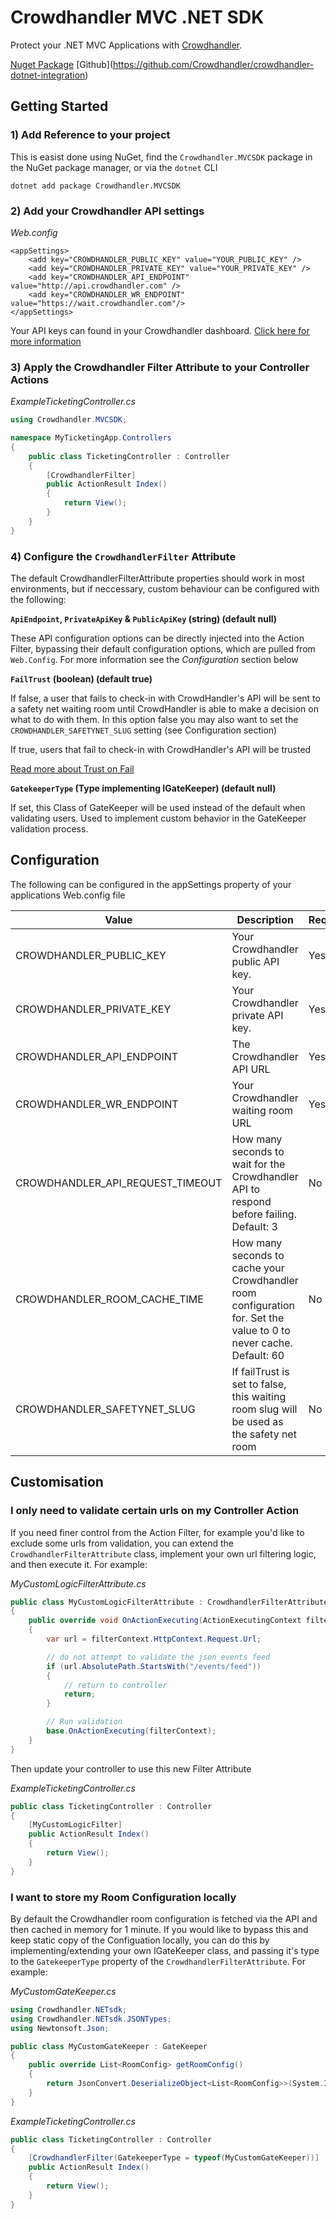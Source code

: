 ﻿# Crowdhandler MVC .NET SDK

Protect your .NET MVC Applications with [Crowdhandler](https://www.crowdhandler.com).

[Nuget Package](https://www.nuget.org/packages/Crowdhandler.MVCSDK)
[Github](<RepositoryUrl>https://github.com/Crowdhandler/crowdhandler-dotnet-integration</RepositoryUrl>)

## Getting Started

### 1) Add Reference to your project

This is easist done using NuGet, find the `Crowdhandler.MVCSDK` package in the NuGet package manager, or via the `dotnet` CLI

```
dotnet add package Crowdhandler.MVCSDK
```

### 2) Add your Crowdhandler API settings

*Web.config*
```
<appSettings>
    <add key="CROWDHANDLER_PUBLIC_KEY" value="YOUR_PUBLIC_KEY" />
    <add key="CROWDHANDLER_PRIVATE_KEY" value="YOUR_PRIVATE_KEY" />
    <add key="CROWDHANDLER_API_ENDPOINT" value="http://api.crowdhandler.com" />
    <add key="CROWDHANDLER_WR_ENDPOINT" value="https://wait.crowdhandler.com"/>
</appSettings>
```

Your API keys can found in your Crowdhandler dashboard. [Click here for more information](https://www.crowdhandler.com/support/solutions/articles/80000138228-introduction-to-the-api)


### 3) Apply the Crowdhandler Filter Attribute to your Controller Actions

*ExampleTicketingController.cs*
```cs
using Crowdhandler.MVCSDK;

namespace MyTicketingApp.Controllers
{
    public class TicketingController : Controller
    {
        [CrowdhandlerFilter]
        public ActionResult Index()
        {
            return View();
        }
    }
}
```

### 4) Configure the `CrowdhandlerFilter` Attribute

The default CrowdhandlerFilterAttribute properties should work in most environments, but if neccessary, custom behaviour can be configured with the following:

**`ApiEndpoint`, `PrivateApiKey` & `PublicApiKey` (string) (default null)**

These API configuration options can be directly injected into the Action Filter, bypassing their default configuration options, which are pulled from `Web.Config`. For more information see the *Configuration* section below

**`FailTrust` (boolean) (default true)**

If false, a user that fails to check-in with CrowdHandler's API will be sent to a safety net waiting room until CrowdHandler is able to make a decision on what to do with them. In this option false you may also want to set the `CROWDHANDLER_SAFETYNET_SLUG` setting (see Configuration section)

If true, users that fail to check-in with CrowdHandler's API will be trusted

[Read more about Trust on Fail](https://www.crowdhandler.com/support/solutions/articles/80000984411-trust-on-fail)

**`GatekeeperType` (Type implementing IGateKeeper) (default null)**

If set, this Class of GateKeeper will be used instead of the default when validating users. Used to implement custom behavior in the GateKeeper validation process.

## Configuration

The following can be configured in the appSettings property of your applications Web.config file

| Value | Description | Required |
| ----- | ----------- | -------- |
| CROWDHANDLER_PUBLIC_KEY | Your Crowdhandler public API key. | Yes |
| CROWDHANDLER_PRIVATE_KEY | Your Crowdhandler private API key. | Yes |
| CROWDHANDLER_API_ENDPOINT | The Crowdhandler API URL | Yes |
| CROWDHANDLER_WR_ENDPOINT | Your Crowdhandler waiting room URL | Yes |
| CROWDHANDLER_API_REQUEST_TIMEOUT | How many seconds to wait for the Crowdhandler API to respond before failing. Default: 3 | No |
| CROWDHANDLER_ROOM_CACHE_TIME | How many seconds to cache your Crowdhandler room configuration for. Set the value to 0 to never cache. Default: 60 | No |
| CROWDHANDLER_SAFETYNET_SLUG | If failTrust is set to false, this waiting room slug will be used as the safety net room | No |

## Customisation
### I only need to validate certain urls on my Controller Action

If you need finer control from the Action Filter, for example you'd like to exclude some urls from validation, you can extend the `CrowdhandlerFilterAttribute` class, implement your own url filtering logic, and then execute it. For example:

*MyCustomLogicFilterAttribute.cs*
```cs
public class MyCustomLogicFilterAttribute : CrowdhandlerFilterAttribute
{
    public override void OnActionExecuting(ActionExecutingContext filterContext)
    {
        var url = filterContext.HttpContext.Request.Url;

        // do not attempt to validate the json events feed
        if (url.AbsolutePath.StartsWith("/events/feed"))
        {
            // return to controller
            return;
        }

        // Run validation
        base.OnActionExecuting(filterContext);
    }
}
```

Then update your controller to use this new Filter Attribute

*ExampleTicketingController.cs*
```cs
public class TicketingController : Controller
{
    [MyCustomLogicFilter]
    public ActionResult Index()
    {
        return View();
    }
}
```

### I want to store my Room Configuration locally

By default the Crowdhandler room configuration is fetched via the API and then cached in memory for 1 minute. If you would like to bypass this and keep static copy of the Configuation locally, you can do this by implementing/extending your own IGateKeeper class, and passing it's type to the `GatekeeperType` property of the `CrowdhandlerFilterAttribute`. For example:

*MyCustomGateKeeper.cs*
```cs
using Crowdhandler.NETsdk;
using Crowdhandler.NETsdk.JSONTypes;
using Newtonsoft.Json;

public class MyCustomGateKeeper : GateKeeper
{
    public override List<RoomConfig> getRoomConfig()
    {
        return JsonConvert.DeserializeObject<List<RoomConfig>>(System.IO.File.ReadAllText(@"path_to_roomconfig.json"));
    }
}
```

*ExampleTicketingController.cs*
```cs
public class TicketingController : Controller
{
    [CrowdhandlerFilter(GatekeeperType = typeof(MyCustomGateKeeper))]
    public ActionResult Index()
    {
        return View();
    }
}